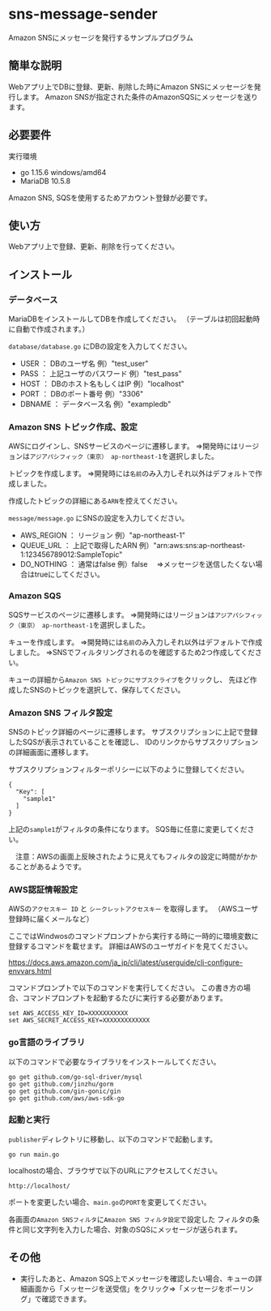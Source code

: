 # sns-message-sender

Amazon SNSにメッセージを発行するサンプルプログラム

## 簡単な説明

Webアプリ上でDBに登録、更新、削除した時にAmazon SNSにメッセージを発行します。
Amazon SNSが指定された条件のAmazonSQSにメッセージを送ります。

## 必要要件

実行環境

- go 1.15.6 windows/amd64
- MariaDB 10.5.8

Amazon SNS, SQSを使用するためアカウント登録が必要です。

## 使い方

Webアプリ上で登録、更新、削除を行ってください。


## インストール

### データベース

MariaDBをインストールしてDBを作成してください。
（テーブルは初回起動時に自動で作成されます。）

`database/database.go` にDBの設定を入力してください。

- USER ： DBのユーザ名 例）"test_user"
- PASS ： 上記ユーザのパスワード 例）"test_pass"
- HOST ： DBのホスト名もしくはIP 例）"localhost"
- PORT ： DBのポート番号 例）"3306"
- DBNAME ： データベース名 例）"exampledb"

### Amazon SNS トピック作成、設定

AWSにログインし、SNSサービスのページに遷移します。
  ⇒開発時にはリージョンは`アジアパシフィック（東京） ap-northeast-1`を選択しました。

トピックを作成します。
  ⇒開発時には`名前`のみ入力しそれ以外はデフォルトで作成しました。

作成したトピックの詳細にある`ARN`を控えてください。

`message/message.go` にSNSの設定を入力してください。

- AWS_REGION ： リージョン 例）"ap-northeast-1"
- QUEUE_URL  ： 上記で取得したARN 例）"arn:aws:sns:ap-northeast-1:123456789012:SampleTopic"
- DO_NOTHING ： 通常はfalse 例）false
　⇒メッセージを送信したくない場合はtrueにしてください。

### Amazon SQS

SQSサービスのページに遷移します。
  ⇒開発時にはリージョンは`アジアパシフィック（東京） ap-northeast-1`を選択しました。

キューを作成します。
  ⇒開発時には`名前`のみ入力しそれ以外はデフォルトで作成しました。
  ⇒SNSでフィルタリングされるのを確認するため2つ作成してください。

キューの詳細から`Amazon SNS トピックにサブスクライブ`をクリックし、
先ほど作成したSNSのトピックを選択して、保存してください。

### Amazon SNS フィルタ設定

SNSのトピック詳細のページに遷移します。
サブスクリプションに上記で登録したSQSが表示されていることを確認し、
IDのリンクからサブスクリプションの詳細画面に遷移します。

サブスクリプションフィルターポリシーに以下のように登録してください。

```
{
  "Key": [
    "sample1"
  ]
}
```

上記の`sample1`がフィルタの条件になります。
SQS毎に任意に変更してください。

　注意：AWSの画面上反映されたように見えてもフィルタの設定に時間がかかることがあるようです。


### AWS認証情報設定

AWSの`アクセスキー ID` と `シークレットアクセスキー` を取得します。
（AWSユーザ登録時に届くメールなど）

ここではWindwosのコマンドプロンプトから実行する時に一時的に環境変数に登録するコマンドを載せます。
詳細はAWSのユーザガイドを見てください。

https://docs.aws.amazon.com/ja_jp/cli/latest/userguide/cli-configure-envvars.html

コマンドプロンプトで以下のコマンドを実行してください。
この書き方の場合、コマンドプロンプトを起動するたびに実行する必要があります。
```
set AWS_ACCESS_KEY_ID=XXXXXXXXXXX
set AWS_SECRET_ACCESS_KEY=XXXXXXXXXXXXX
```

### go言語のライブラリ

以下のコマンドで必要なライブラリをインストールしてください。

```
go get github.com/go-sql-driver/mysql
go get github.com/jinzhu/gorm
go get github.com/gin-gonic/gin
go get github.com/aws/aws-sdk-go
```

### 起動と実行

`publisher`ディレクトリに移動し、以下のコマンドで起動します。
```
go run main.go
```

localhostの場合、ブラウザで以下のURLにアクセスしてください。
```
http://localhost/
```

ポートを変更したい場合、`main.go`の`PORT`を変更してください。

各画面の`Amazon SNSフィルタ`に`Amazon SNS フィルタ設定`で設定した
フィルタの条件と同じ文字列を入力した場合、対象のSQSにメッセージが送られます。


## その他

* 実行したあと、Amazon SQS上でメッセージを確認したい場合、キューの詳細画面から「メッセージを送受信」をクリック⇒「メッセージをポーリング」で確認できます。

